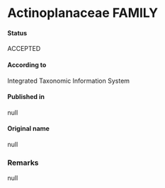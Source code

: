 Actinoplanaceae FAMILY
=======

#### Status
ACCEPTED

#### According to
Integrated Taxonomic Information System

#### Published in
null

#### Original name
null

### Remarks
null